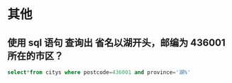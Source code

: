 # 其他





## 使用 sql 语句 查询出 省名以湖开头，邮编为 436001 所在的市区？



```sql
select*from citys where postcode=436001 and province='湖%'
```



